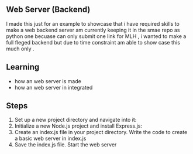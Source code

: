 ## Web Server (Backend)
I made this just for an example to showcase that i have required skills to make a web backend server am currently keeping it in the smae repo as python one becuase can only submit one link for MLH , i wanted to make a full fleged backend but due to time constraint am able to show case this much only . 

## Learning 
- how an web server is made
- how an web server in integrated

## Steps
1. Set up a new project directory and navigate into it:
2. Initialize a new Node.js project and install Express.js:
3. Create an index.js file in your project directory.
Write the code to create a basic web server in index.js
4. Save the index.js file.
Start the web server

